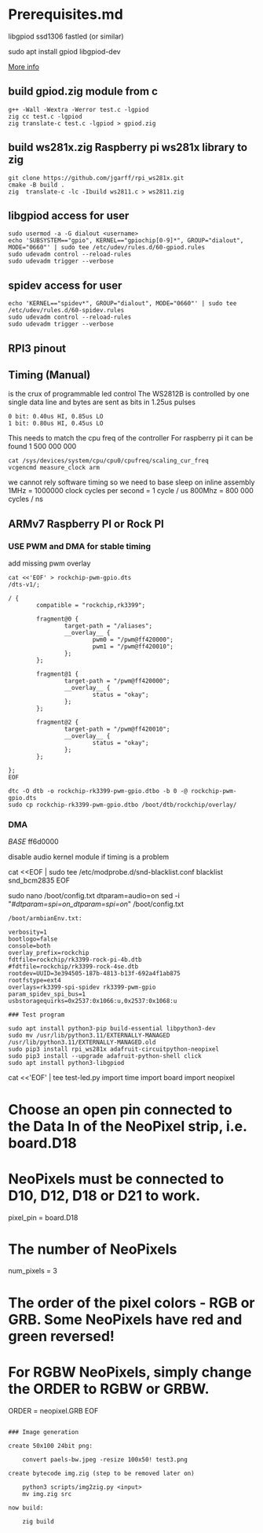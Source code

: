 # Prerequisites.md

libgpiod ssd1306 fastled (or similar)

sudo apt install gpiod libgpiod-dev

[More info](docs/Prerequisites.md)

## build gpiod.zig module from c

    g++ -Wall -Wextra -Werror test.c -lgpiod
    zig cc test.c -lgpiod
    zig translate-c test.c -lgpiod > gpiod.zig

## build ws281x.zig Raspberry pi ws281x library to zig

    git clone https://github.com/jgarff/rpi_ws281x.git
    cmake -B build .
    zig  translate-c -lc -Ibuild ws2811.c > ws2811.zig

## libgpiod access for user

    sudo usermod -a -G dialout <username>
    echo 'SUBSYSTEM=="gpio", KERNEL=="gpiochip[0-9]*", GROUP="dialout", MODE="0660"' | sudo tee /etc/udev/rules.d/60-gpiod.rules
    sudo udevadm control --reload-rules
    sudo udevadm trigger --verbose

## spidev access for user

    echo 'KERNEL=="spidev*", GROUP="dialout", MODE="0660"' | sudo tee /etc/udev/rules.d/60-spidev.rules
    sudo udevadm control --reload-rules
    sudo udevadm trigger --verbose

## RPI3 pinout
## Timing (Manual)

is the crux of programmable led control
The WS2812B is controlled by one single data line and bytes are sent as bits in 1.25us pulses

    0 bit: 0.40us HI, 0.85us LO
    1 bit: 0.80us HI, 0.45us LO

This needs to match the cpu freq of the controller
For raspberry pi it can be found 1 500 000 000

    cat /sys/devices/system/cpu/cpu0/cpufreq/scaling_cur_freq
    vcgencmd measure_clock arm

we cannot rely software timing so we need to base sleep on inline assembly
1MHz = 1000000 clock cycles per second = 1 cycle / us
800Mhz = 800 000 cycles / ns

## ARMv7 Raspberry PI or Rock PI

### USE PWM and DMA for stable timing

add missing pwm overlay
```
cat <<'EOF' > rockchip-pwm-gpio.dts
/dts-v1/;

/ {
        compatible = "rockchip,rk3399";

        fragment@0 {
                target-path = "/aliases";
                __overlay__ {
                        pwm0 = "/pwm@ff420000";
                        pwm1 = "/pwm@ff420010";
                };
        };

        fragment@1 {
                target-path = "/pwm@ff420000";
                __overlay__ {
                        status = "okay";
                };
        };

        fragment@2 {
                target-path = "/pwm@ff420010";
                __overlay__ {
                        status = "okay";
                };
        };

};
EOF
```

    dtc -O dtb -o rockchip-rk3399-pwm-gpio.dtbo -b 0 -@ rockchip-pwm-gpio.dts
    sudo cp rockchip-rk3399-pwm-gpio.dtbo /boot/dtb/rockchip/overlay/

### DMA

*BASE* ff6d0000

disable audio kernel module if timing is a problem

cat <<EOF | sudo tee /etc/modprobe.d/snd-blacklist.conf
blacklist snd_bcm2835
EOF

sudo nano /boot/config.txt
dtparam=audio=on
sed -i "_#dtparam=spi=on_dtparam=spi=on_" /boot/config.txt

    /boot/armbianEnv.txt:
```
verbosity=1
bootlogo=false
console=both
overlay_prefix=rockchip
fdtfile=rockchip/rk3399-rock-pi-4b.dtb
#fdtfile=rockchip/rk3399-rock-4se.dtb
rootdev=UUID=3e394505-187b-4813-b13f-692a4f1ab875
rootfstype=ext4
overlays=rk3399-spi-spidev rk3399-pwm-gpio
param_spidev_spi_bus=1
usbstoragequirks=0x2537:0x1066:u,0x2537:0x1068:u

### Test program

sudo apt install python3-pip build-essential libpython3-dev
sudo mv /usr/lib/python3.11/EXTERNALLY-MANAGED /usr/lib/python3.11/EXTERNALLY-MANAGED.old
sudo pip3 install rpi_ws281x adafruit-circuitpython-neopixel
sudo pip3 install --upgrade adafruit-python-shell click
sudo apt install python3-libgpiod

```
cat <<'EOF' | tee test-led.py
import time
import board
import neopixel
# Choose an open pin connected to the Data In of the NeoPixel strip, i.e. board.D18
# NeoPixels must be connected to D10, D12, D18 or D21 to work.
pixel_pin = board.D18
# The number of NeoPixels
num_pixels = 3
# The order of the pixel colors - RGB or GRB. Some NeoPixels have red and green reversed!
# For RGBW NeoPixels, simply change the ORDER to RGBW or GRBW.
ORDER = neopixel.GRB
EOF
```

### Image generation

create 50x100 24bit png:

    convert paels-bw.jpeg -resize 100x50! test3.png

create bytecode img.zig (step to be removed later on)

    python3 scripts/img2zig.py <input>
    mv img.zig src

now build:

    zig build
